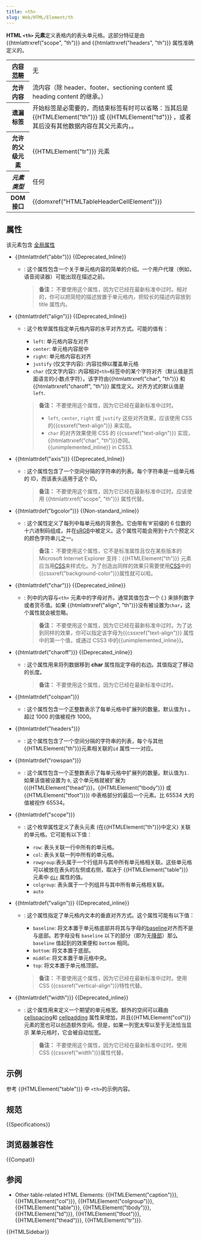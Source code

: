 ```yaml
---
title: <th>
slug: Web/HTML/Element/th
---
```


**HTML `<th>` 元素**定义表格内的表头单元格。这部分特征是由 {{htmlattrxref("scope", "th")}} and {{htmlattrxref("headers", "th")}} 属性准确定义的。

<table class="properties">
 <tbody>
  <tr>
   <th scope="row"><a href="/zh-CN/docs/HTML/Content_categories">内容范畴</a></th>
   <td>无</td>
  </tr>
  <tr>
   <th scope="row">允许内容</th>
   <td>
    <div class="content-models">
    <div id="table-mdls">流内容（除 header、footer、sectioning content 或 heading content 的继承。）</div>
    </div>
   </td>
  </tr>
  <tr>
   <th scope="row">遗漏标签</th>
   <td>开始标签是必需要的，而结束标签有时可以省略：当其后是{{HTMLElement("th")}} 或 {{HTMLElement("td")}} ，或者其后没有其他数据内容在其父元素内，。</td>
  </tr>
  <tr>
   <th scope="row">允许的父级元素</th>
   <td> {{HTMLElement("tr")}} 元素</td>
  </tr>
  <tr>
   <th scope="row"><dfn>元素类型</dfn></th>
   <td>任何</td>
  </tr>
  <tr>
   <th scope="row">DOM 接口</th>
   <td>{{domxref("HTMLTableHeaderCellElement")}}</td>
  </tr>
 </tbody>
</table>

## 属性

该元素包含 [全局属性](/zh-CN/docs/Web/HTML/Global_attributes)

- {{htmlattrdef("abbr")}} {{Deprecated_Inline}}
  - : 这个属性包含一个关于单元格内容的简单的介绍。一个用户代理（例如，语音阅读器）可能出现在描述之前。

    > **备注：** 不要使用这个属性，因为它已经在最新标准中过时。相对的，你可以把简短的描述放置于单元格内，把较长的描述内容放到 title 属性内。
- {{htmlattrdef("align")}} {{Deprecated_Inline}}
  - : 这个枚举属性指定单元格内容的水平对齐方式。可能的值有：

    - `left`: 单元格内容左对齐
    - `center`: 单元格内容居中
    - `right`: 单元格内容右对齐
    - `justify` (仅文字内容): 内容拉伸以覆盖单元格
    - `char` (仅文字内容): 内容相对`<th>`标签中的某个字符对齐（默认值是页面语言的小数点字符）。该字符由{{htmlattrxref("char", "th")}} 和{{htmlattrxref("charoff", "th")}} 属性定义。对齐方式的默认值是 `left`.

    > **备注：** 不要使用这个属性，因为它已经在最新标准中过时。
    >
    > - `left`, `center`, `right` 或 `justify` 这些对齐效果，应该使用 CSS 的{{cssxref("text-align")}} 来实现。
    > - `char` 的对齐效果使用 CSS 的 {{cssxref("text-align")}} 实现， {{htmlattrxref("char", "th")}}亦同。{{unimplemented_inline}} in CSS3.

- {{htmlattrdef("axis")}} {{Deprecated_Inline}}
  - : 这个属性包含了一个空间分隔的字符串的列表。每个字符串是一组单元格的 ID，而该表头适用于这个 ID。

    > **备注：** 不要使用这个属性，因为它已经在最新标准中过时。应该使用 {{htmlattrxref("scope", "th")}} 属性代替。
- {{htmlattrdef("bgcolor")}} {{Non-standard_inline}}
  - : 这个属性定义了每列中每单元格的背景色。它由带有‘#’前缀的 6 位数的十六进制码组成，并在[sRGB](https://www.w3.org/Graphics/Color/sRGB)中被定义。这个属性可能会用到十六个预定义的颜色字符串儿之一。

    > **备注：** 不要使用这个属性，它不是标准属性且仅在某些版本的 Microsoft Internet Explorer 支持：{{HTMLElement("th")}} 元素应当用[CSS](/zh-CN/docs/CSS)来样式化。为了创造出同样的效果只需要使用[CSS](/zh-CN/docs/CSS)中的{{cssxref("background-color")}}属性就可以啦。

- {{htmlattrdef("char")}} {{Deprecated_inline}}
  - : 列中的内容与`<th>` 元素中的字母对齐。通常其值包含一个 (.) 来排列数字或者货币值。如果 {{htmlattrxref("align", "th")}}没有被设置为`char`，这个属性就会被忽略。

    > **备注：** 不要使用这个属性，因为它已经在最新标准中过时。为了达到同样的效果，你可以指定该字母为{{cssxref("text-align")}} 属性中的第一个值，或通过 CSS3 中的{{unimplemented_inline}}。

- {{htmlattrdef("charoff")}} {{Deprecated_inline}}
  - : 这个属性用来将列数据移到 **char** 属性指定字母的右边。其值指定了移动的长度。

    > **备注：** 不要使用这个属性，因为它已经在最新标准中过时。

- {{htmlattrdef("colspan")}}
  - : 这个属性包含一个正整数表示了每单元格中扩展列的数量。默认值为`1` 。超过 1000 的值被视作 1000。
- {{htmlattrdef("headers")}}
  - : 这个属性包含了一个空间分隔的字符串的列表，每个与其他{{HTMLElement("th")}}元素相关联的`id` 属性一一对应。
- {{htmlattrdef("rowspan")}}
  - : 这个属性包含一个正整数表示了每单元格中扩展列的数量。默认值为`1.` 如果该值被设置为 `0`, 这个单元格就被扩展为 ({{HTMLElement("thead")}}，{{HTMLElement("tbody")}} 或{{HTMLElement("tfoot")}}) 中表格部分的最后一个元素。比 65534 大的值被视作 65534。
- {{htmlattrdef("scope")}}
  - : 这个枚举属性定义了表头元素 (在{{HTMLElement("th")}}中定义) 关联的单元格。它可能有以下值：

    - `row`: 表头关联一行中所有的单元格。
    - `col`: 表头关联一列中所有的单元格。
    - `rowgroup`:表头属于一个行组并与其中所有单元格相关联。这些单元格可以被放在表头的左侧或右侧，取决于 {{HTMLElement("table")}} 元素中 [`dir`](/zh-CN/docs/Web/HTML/Global_attributes/dir) 属性的值。
    - `colgroup`: 表头属于一个列组并与其中所有单元格相关联。
    - `auto`
- {{htmlattrdef("valign")}} {{Deprecated_inline}}
  - : 这个属性指定了单元格内文本的垂直对齐方式。这个属性可能有以下值：

    - `baseline`: 将文本置于单元格底部并将其与字母的[baseline](https://en.wikipedia.org/wiki/Baseline_%28typography%29)对齐而不是与底部。若字母没有 `baseline` 以下的部分（即为无[降部](https://www.wikiwand.com/zh/%E9%99%8D%E9%83%A8)）那么 `baseline` 值起到的效果便和 `bottom` 相同。
    - `bottom`: 将文本置于底部。
    - `middle`: 将文本置于单元格中央。
    - `top`: 将文本置于单元格顶部。

    > **备注：** 不要使用这个属性，因为它已经在最新标准中过时。使用 CSS {{cssxref("vertical-align")}}特性代替。
- {{htmlattrdef("width")}} {{Deprecated_inline}}
  - : 这个属性用来定义一个期望的单元格宽。额外的空间可以藉由[cellspacing](/zh-CN/docs/Web/API/HTMLTableElement/cellSpacing)和 [cellpadding](/zh-CN/docs/Web/API/HTMLTableElement/cellPadding) 属性来增加，并且{{HTMLElement("col")}}元素的宽也可以创造额外空间。但是，如果一列宽太窄以至于无法恰当显示 某单元格时，它会被自动加宽。

    > **备注：** 不要使用这个属性，因为它已经在最新标准中过时。使用 CSS {{cssxref("width")}}属性代替。

## 示例

参考 {{HTMLElement("table")}} 中 `<th>`的示例内容。

## 规范

{{Specifications}}

## 浏览器兼容性

{{Compat}}

## 参阅

- Other table-related HTML Elements: {{HTMLElement("caption")}}, {{HTMLElement("col")}}, {{HTMLElement("colgroup")}}, {{HTMLElement("table")}}, {{HTMLElement("tbody")}}, {{HTMLElement("td")}}, {{HTMLElement("tfoot")}}, {{HTMLElement("thead")}}, {{HTMLElement("tr")}}.

{{HTMLSidebar}}
